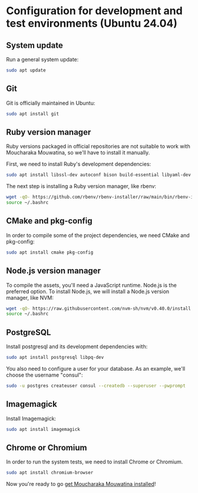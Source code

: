 # Configuration for development and test environments (Ubuntu 24.04)

## System update

Run a general system update:

```bash
sudo apt update
```

## Git

Git is officially maintained in Ubuntu:

```bash
sudo apt install git
```

## Ruby version manager

Ruby versions packaged in official repositories are not suitable to work with Moucharaka Mouwatina, so we'll have to install it manually.

First, we need to install Ruby's development dependencies:

```bash
sudo apt install libssl-dev autoconf bison build-essential libyaml-dev libreadline-dev zlib1g-dev libncurses-dev libffi-dev libgdbm-dev
```

The next step is installing a Ruby version manager, like rbenv:

```bash
wget -qO- https://github.com/rbenv/rbenv-installer/raw/main/bin/rbenv-installer | bash
source ~/.bashrc
```

## CMake and pkg-config

In order to compile some of the project dependencies, we need CMake and pkg-config:

```bash
sudo apt install cmake pkg-config
```

## Node.js version manager

To compile the assets, you'll need a JavaScript runtime. Node.js is the preferred option. To install Node.js, we will install a Node.js version manager, like NVM:

```bash
wget -qO- https://raw.githubusercontent.com/nvm-sh/nvm/v0.40.0/install.sh | bash
source ~/.bashrc
```

## PostgreSQL

Install postgresql and its development dependencies with:

```bash
sudo apt install postgresql libpq-dev
```

You also need to configure a user for your database. As an example, we'll choose the username "consul":

```bash
sudo -u postgres createuser consul --createdb --superuser --pwprompt
```

## Imagemagick

Install Imagemagick:

```bash
sudo apt install imagemagick
```

## Chrome or Chromium

In order to run the system tests, we need to install Chrome or Chromium.

```bash
sudo apt install chromium-browser
```

Now you're ready to go [get Moucharaka Mouwatina installed](local_installation.md)!
